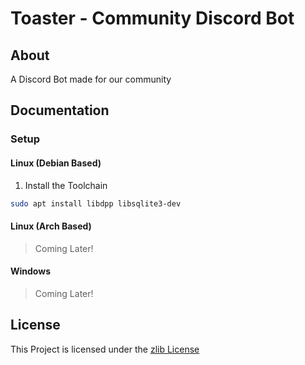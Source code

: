# Toaster - Community Discord Bot

## About
A Discord Bot made for our community

## Documentation

### Setup

#### Linux (Debian Based)

1. Install the Toolchain
```bash
sudo apt install libdpp libsqlite3-dev
```

#### Linux (Arch Based)

> Coming Later!

#### Windows

> Coming Later!

## License

This Project is licensed under the [zlib License](https://opensource.org/license/zlib-license-php/)
